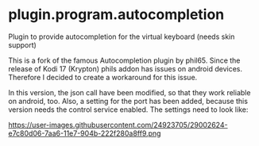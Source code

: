 # plugin.program.autocompletion
Plugin to provide autocompletion for the virtual keyboard (needs skin support)

This is a fork of the famous Autocompletion plugin by phil65.
Since the release of Kodi 17 (Krypton) phils addon has issues on android devices.
Therefore I decided to create a workaround for this issue.

In this version, the json call have been modified, so that they work reliable on android, too.
Also, a setting for the port has been added, because this version needs the control service enabled.
The settings need to look like:

https://user-images.githubusercontent.com/24923705/29002624-e7c80d06-7aa6-11e7-904b-222f280a8ff9.png


